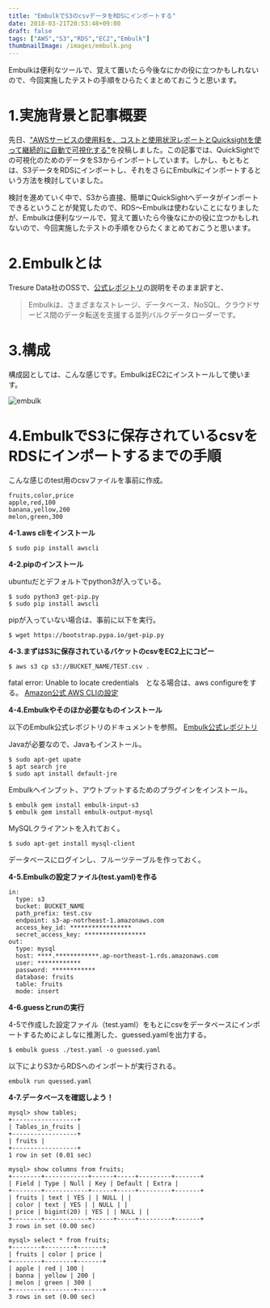 ```yaml
---
title: "EmbulkでS3のcsvデータをRDSにインポートする"
date: 2018-03-21T20:53:48+09:00
draft: false
tags: ["AWS","S3","RDS","EC2","Embulk"]
thumbnailImage: /images/embulk.png
---
```


Embulkは便利なツールで、覚えて置いたら今後なにかの役に立つかもしれないので、今回実施したテストの手順をひらたくまとめておこうと思います。
<!--more-->

# 1.実施背景と記事概要

先日、["AWSサービスの使用料を、コストと使用状況レポートとQuicksightを使って継続的に自動で可視化する"](http://kotororo.net/posts/quicksight/)を投稿しました。この記事では、QuickSightでの可視化のためのデータをS3からインポートしています。しかし、もともとは、S3データをRDSにインポートし、それをさらにEmbulkにインポートするという方法を検討していました。

検討を進めていく中で、S3から直接、簡単にQuickSightへデータがインポートできるということが発覚したので、RDS～Embulkは使わないことになりましたが、Embulkは便利なツールで、覚えて置いたら今後なにかの役に立つかもしれないので、今回実施したテストの手順をひらたくまとめておこうと思います。

# 2.Embulkとは

Tresure Data社のOSSで、[公式レポジトリ](https://github.com/embulk/embulk)の説明をそのまま訳すと、

> Embulkは、さまざまなストレージ、データベース、NoSQL、クラウドサービス間のデータ転送を支援する並列バルクデータローダーです。

# 3.構成

構成図としては、こんな感じです。EmbulkはEC2にインストールして使います。

![embulk](/images/embulk.png)

# 4.EmbulkでS3に保存されているcsvをRDSにインポートするまでの手順

こんな感じのtest用のcsvファイルを事前に作成。

```csv:test.csv
fruits,color,price
apple,red,100
banana,yellow,200
melon,green,300
```

**4-1.aws cliをインストール**

```
$ sudo pip install awscli
```

**4-2.pipのインストール**

ubuntuだとデフォルトでpython3が入っている。

```
$ sudo python3 get-pip.py
$ sudo pip install awscli
```

pipが入っていない場合は、事前に以下を実行。

```
$ wget https://bootstrap.pypa.io/get-pip.py
```

**4-3.まずはS3に保存されているバケットのcsvをEC2上にコピー**

```
$ aws s3 cp s3://BUCKET_NAME/TEST.csv .
```

fatal error: Unable to locate credentials　となる場合は、aws configureをする。
[Amazon公式 AWS CLIの設定](https://docs.aws.amazon.com/ja_jp/cli/latest/userguide/cli-chap-getting-started.html)

**4-4.Embulkやそのほか必要なものインストール**

以下のEmbulk公式レポジトリのドキュメントを参照。
[Embulk公式レポジトリ](https://github.com/embulk/embulk)

Javaが必要なので、Javaもインストール。

```
$ sudo apt-get upate
$ apt search jre
$ sudo apt install default-jre
```

Embulkへインプット、アウトプットするためのプラグインをインストール。

```
$ embulk gem install embulk-input-s3
$ embulk gem install embulk-output-mysql
```

MySQLクライアントを入れておく。

```
$ sudo apt-get install mysql-client
```
データベースにログインし、フルーツテーブルを作っておく。

**4-5.Embulkの設定ファイル(test.yaml)を作る**

```
in:
  type: s3
  bucket: BUCKET_NAME
  path_prefix: test.csv
  endpoint: s3-ap-notrheast-1.amazonaws.com
  access_key_id: *****************
  secret_access_key: *****************
out:
  type: mysql
  host: ****.************.ap-northeast-1.rds.amazonaws.com
  user: ************
  password: ************
  database: fruits
  table: fruits
  mode: insert
```

**4-6.guessとrunの実行**

4-5で作成した設定ファイル（test.yaml）をもとにcsvをデータベースにインポートするためによしなに推測した、guessed.yamlを出力する。

```
$ embulk guess ./test.yaml -o guessed.yaml
```

以下によりS3からRDSへのインポートが実行される。

```
embulk run quessed.yaml
```

**4-7.データベースを確認しよう！**
```
mysql> show tables;
+------------------+
| Tables_in_fruits |
+------------------+
| fruits |
+------------------+
1 row in set (0.01 sec)

mysql> show columns from fruits;
+--------+------------+------+-----+---------+-------+
| Field | Type | Null | Key | Default | Extra |
+--------+------------+------+-----+---------+-------+
| fruits | text | YES | | NULL | |
| color | text | YES | | NULL | |
| price | bigint(20) | YES | | NULL | |
+--------+------------+------+-----+---------+-------+
3 rows in set (0.00 sec)

mysql> select * from fruits;
+--------+--------+-------+
| fruits | color | price |
+--------+--------+-------+
| apple | red | 100 |
| banna | yellow | 200 |
| melon | green | 300 |
+--------+--------+-------+
3 rows in set (0.00 sec)
```